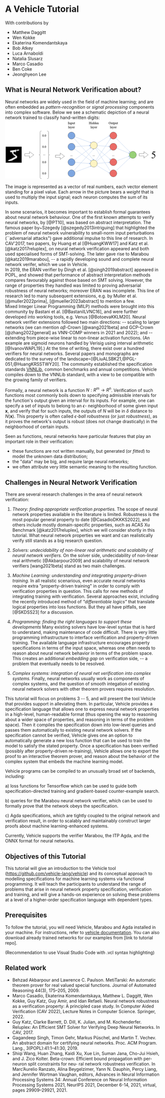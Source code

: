 # A Vehicle Tutorial

With contributions by

- Matthew Daggitt
- Wen Kokke
- Ekaterina Komendantskaya
- Bob Atkey
- Luca Arnaboldi
- Natalia Slusarz
- Marco Casadio
- Ben Coke
- Jeonghyeon Lee

## What is Neural Network Verification about?

Neural networks are widely used in the field of machine learning; and are often embedded as *pattern-recognition* or *signal processing* components into complex software. Below we see a schematic depiction of a neural network trained to classify hand-written digits:
![Neural Network](images/mnist_classification.png)

The image is represented as a vector of real numbers, each vector element standing for a pixel value. Each arrow in the picture bears a *weight* that is used to multiply the input signal; each neuron computes the sum of its inputs.

In some scenarios, it becomes important to establish formal guarantees about neural network behaviour. One of the first known attempts to verify neural networks, by [@PT10], was based on abstract interpretation.
 The famous paper by~Szegedy [@szegedy2013intriguing] that 
highlighted the problem of neural network vulnerability to small-norm input perturbations (``adversarial attacks") gave additional impulse to this line of research. In CAV'2017, two papers, by Huang et al [@HuangKWW17] and
Katz et al. [@katz2017reluplex], on neural network verification appeared and both used specialised  forms of SMT-solving. The later gave rise
to Marabou [@katz2019marabou], -- a rapidly developing sound and complete neural network verifer, which we use in Vehicle.  
In 2019, the ERAN verifier by Dingh et al. [@singh2019abstract] appeared in POPL, and showed that performance of abstract interpretation methods 
compares favourably against those based on SMT solving. However, the range of properties 
they handled was limited to proving adversarial robustness of neural networks; moreover
 ERAN was incomplete.
This line of research led to many subsequent extensions, e.g. by Muller et al. [@muller2022prima], [@mueller2023abstract] to mention a few.  
Mixed Integer Linear Programming (MILP) methods were brought into this community by Bastani et al. [@BastaniILVNC16], and were further developed into working tools, e.g. Venus [@BotoevaKKLM20]. Neural network verifier extensions followed two main directions: 
-- scaling to larger networks (we can mention $\alpha\beta$-Crown [@wang2021beta] and GCP-Crown [@zhang2022general]
as VNN-COMP winners in 2021 and 2022); 
and -- extending from piece-wise linear to non-linear activation functions. (An example are sigmoid neurons handled by Verisig using interval arithmetic [@IvanovWAPL19].) At the time of writing, there exist over a hundred verifiers 
for neural networks.
Several papers and monographs are dedicated to the survey of the landscape~[@LiuALSBK21,@PGL-051,@HuangKRSSTWY20]. The community established the specification standards [VNNLib](https://www.vnnlib.org/), common benchmarks and annual competitions.
Vehicle compiles down to the VNNLib standard, with a view to be compatible with the growing family of verifiers.  

Formally, a neural network is a function $N : R^m \rightarrow R^n$. Verification of such functions most commonly boils down to specifying admissible intervals for the function's output given an interval for its inputs. For example, one can specify a set of inputs to belong to an $\epsilon$- neighborhood of some given input $\mathbf{x}$, and verify that for such inputs, the outputs of $N$ will be in $\delta$ distance to $N(\mathbf{x})$. This property is often called $\epsilon$*-ball robustness* (or just *robustness*), as it proves the network's output is robust (does not change drastically) in the neighborhood of certain inputs.

Seen as functions, neural networks have particular features that play an important role in their verification:

- these functions are not written manually, but generated (or *fitted*) to model the unknown data distribution;
- the "data" may be big, and require large neural networks;
- we often attribute very little semantic meaning to the resulting function.

## Challenges in Neural Network Verification

There are several  research challenges in the area of neural network verification:


1. *Theory: finding appropriate verification properties.* The scope of neural network properties available in the literature is limited. Robustness is the most popular general property to date [@CasadioDKKKS2022], and others include mostly domain-specific properties, such as ACAS Xu Benchmark [@katz2017reluplex], which we will consider shortly in this tutorial. What neural network properties we want and can realistically verify still stands as a big research question. 

2. *Solvers: undecidability of non-linear real arithmetic  and scalability of neural network verifiers.* On the solver side, undecidability of non-linear real arithmetic [@Akbarpour2009] and scalability of neural network verifiers [wang2021beta] stand as two main challenges.

3. *Machine Learning: understanding and integrating property-driven training.* In all realistic scenarious, even accurate neural networks require extra "property-driven training" in order to comply with verification properties in question. This calls for new methods of integrating training with verification. Several approaches exist, including the recently introduced method of _"differentiable logics"_ that translate logical properties into loss functions. But they all have pitfalls, see [@SKDSS23] for a discussion.

4. *Programming: finding the right languages to support these developments* Many existing solvers have low-level syntax that is hard to understand, making maintenance of code difficult. There is very little programming infrastructure to interface verification and property-driven training. The available language infrastructure encourages property specifications in terms of the input space, whereas one often needs to reason about neural network behavior in terms of the problem space. This creates an additional _embedding gap_ on verification side, -- a problem that eventually needs to be resolved.

5. *Complex systems: integration of neural net verification into complex systems.* Finally, neural networks usually work as components of complex systems, and the question of smooth integation of existing neural network solvers with other theorem provers requires resolution.

This tutorial will focus on problems 3 -- 5, and will present the tool Vehicle that provides support in alleviating them. In particular,  Vehicle provides a specification language that allows one to express neural network properties in a high-level, human-readable format (thus opening the way to reasoning about a wider space of properties, and reasoning in terms of the problem space). Then it compiles the specification down into low-level queries and passes them automatically to existing neural network solvers. If the specification cannot be verified, Vehicle gives one an option to automatically generate a new loss function that can be used to train the model to satisfy the stated property. Once a specification has been verified (possibly after property-driven re-training), Vehicle allows one to export the proof to an interactive theorem prover, and reason about the behavior of the complex system that embeds the machine learning model.

Vehicle programs can be compiled to an unusually broad set of backends,
including:

 a) loss functions for Tensorflow which can be used to guide
 both specification-directed training and gradient-based counter-example
 search.

 b) queries for the Marabou neural network verifier, which
 can be used to formally prove that the network obeys the specification.

 c) Agda specifications, which are tightly coupled to the original network
 and verification result, in order to scalably and maintainably construct
 larger proofs about machine learning-enhanced systems.

Currently, Vehicle supports the verifier Marabou, the ITP Agda, and the ONNX format for neural networks.

## Objectives of this Tutorial

This tutorial will give an introduction to the Vehicle tool
(<https://github.com/vehicle-lang/vehicle>) and its conceptual approach
to modelling specifications for machine learning systems via functional
programming. It will teach the participants to understand the
range of problems that arise in neural network property specification,
verification and training, and will give a hands-on experience on
solving these problems at a level of a higher-order specification
language with dependent types.

## Prerequisites

To follow the tutorial, you will need Vehicle, Marabou and Agda installed in your machine.
For instructions, refer to [vehicle documentation](https://vehicle-lang.readthedocs.io/en/latest/installation.html).
You can also download already trained networks for our examples from [link to tutorial repo].

(Recommendation to use Visual Studio Code with .vcl syntax highlighting)

## Related work

- Behzad Akbarpour and Lawrence C. Paulson. MetiTarski: An automatic theorem prover for real valued special functions. Journal of Automated Reasoning 44(3), 175–205, 2009.
- Marco Casadio, Ekaterina Komendantskaya, Matthew L. Daggitt, Wen Kokke, Guy Katz, Guy Amir, and Idan Refaeli. Neural network robustness as a verification property: A
principled case study. In Computer Aided Verification (CAV 2022), Lecture Notes in Computer Science. Springer, 2022.
- Guy Katz, Clarke Barrett, D. Dill, K. Julian, and M. Kochenderfer. Reluplex: An Efficient SMT
Solver for Verifying Deep Neural Networks. In CAV, 2017.
- Gagandeep Singh, Timon Gehr, Markus Püschel, and Martin T. Vechev. An abstract domain for certifying neural networks. Proc. ACM Program. Lang., 3(POPL):41:1–41:30, 2019.
- Shiqi Wang, Huan Zhang, Kaidi Xu, Xue Lin, Suman Jana, Cho-Jui Hsieh, and J. Zico Kolter. Beta-crown: Efficient bound propagation with per-neuron split constraints for neu-
ral network robustness verification. In Marc’Aurelio Ranzato, Alina Beygelzimer, Yann N. Dauphin, Percy Liang, and Jennifer Wortman Vaughan, editors, Advances in Neural Information Processing Systems 34: Annual Conference on Neural Information Processing
Systems 2021, NeurIPS 2021, December 6-14, 2021, virtual, pages 29909–29921, 2021.
